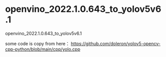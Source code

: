 # openvino_2022.1.0.643_to_yolov5v6.1
openvino_2022.1.0.643_to_yolov5v6.1


some code is copy from here：
https://github.com/doleron/yolov5-opencv-cpp-python/blob/main/cpp/yolo.cpp
